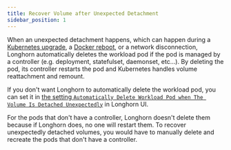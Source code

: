 ```yaml
---
title: Recover Volume after Unexpected Detachment
sidebar_position: 1
---
```


When an unexpected detachment happens, which can happen during a [Kubernetes upgrade](https://github.com/longhorn/longhorn/issues/703), a [Docker reboot](https://github.com/longhorn/longhorn/issues/686), or a network disconnection,
Longhorn automatically deletes the workload pod if the pod is managed by a controller (e.g. deployment, statefulset, daemonset, etc...).
By deleting the pod, its controller restarts the pod and Kubernetes handles volume reattachment and remount.

If you don't want Longhorn to automatically delete the workload pod, you can set it in [the setting `Automatically Delete Workload Pod when The Volume Is Detached Unexpectedly`](../references/settings#automatically-delete-workload-pod-when-the-volume-is-detached-unexpectedly) in Longhorn UI.

For the pods that don't have a controller, Longhorn doesn't delete them because if Longhorn does, no one will restart them.
To recover unexpectedly detached volumes, you would have to manually delete and recreate the pods that don't have a controller.
